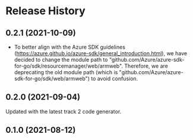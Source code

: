 # Release History

## 0.2.1 (2021-10-09)
- To better align with the Azure SDK guidelines (https://azure.github.io/azure-sdk/general_introduction.html), we have decided to change the module path to "github.com/Azure/azure-sdk-for-go/sdk/resourcemanager/web/armweb". Therefore, we are deprecating the old module path (which is "github.com/Azure/azure-sdk-for-go/sdk/web/armweb") to avoid confusion.

## 0.2.0 (2021-09-04)
Updated with the latest track 2 code generator.

## 0.1.0 (2021-08-12)
